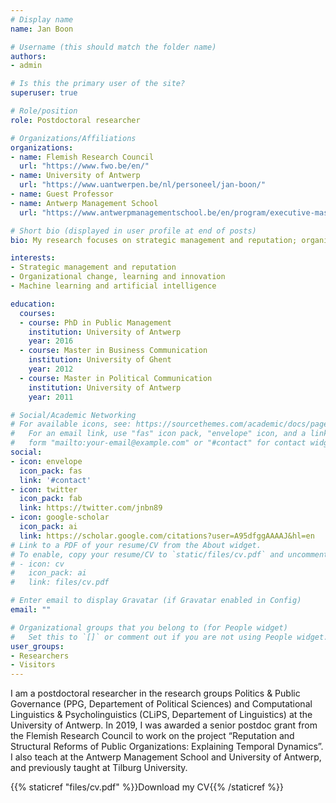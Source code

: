 ```yaml
---
# Display name
name: Jan Boon

# Username (this should match the folder name)
authors:
- admin

# Is this the primary user of the site?
superuser: true

# Role/position
role: Postdoctoral researcher

# Organizations/Affiliations
organizations:
- name: Flemish Research Council
  url: "https://www.fwo.be/en/" 
- name: University of Antwerp
  url: "https://www.uantwerpen.be/nl/personeel/jan-boon/"
- name: Guest Professor
- name: Antwerp Management School
  url: "https://www.antwerpmanagementschool.be/en/program/executive-master-public-management"

# Short bio (displayed in user profile at end of posts)
bio: My research focuses on strategic management and reputation; organizational change, learning and innovation; and machine learning and artificial intelligence.  

interests:
- Strategic management and reputation 
- Organizational change, learning and innovation
- Machine learning and artificial intelligence

education:
  courses:
  - course: PhD in Public Management
    institution: University of Antwerp
    year: 2016
  - course: Master in Business Communication
    institution: University of Ghent
    year: 2012
  - course: Master in Political Communication
    institution: University of Antwerp
    year: 2011

# Social/Academic Networking
# For available icons, see: https://sourcethemes.com/academic/docs/page-builder/#icons
#   For an email link, use "fas" icon pack, "envelope" icon, and a link in the
#   form "mailto:your-email@example.com" or "#contact" for contact widget.
social:
- icon: envelope
  icon_pack: fas
  link: '#contact'
- icon: twitter
  icon_pack: fab
  link: https://twitter.com/jnbn89
- icon: google-scholar
  icon_pack: ai
  link: https://scholar.google.com/citations?user=A95dfggAAAAJ&hl=en
# Link to a PDF of your resume/CV from the About widget.
# To enable, copy your resume/CV to `static/files/cv.pdf` and uncomment the lines below.
# - icon: cv
#   icon_pack: ai
#   link: files/cv.pdf

# Enter email to display Gravatar (if Gravatar enabled in Config)
email: ""

# Organizational groups that you belong to (for People widget)
#   Set this to `[]` or comment out if you are not using People widget.
user_groups:
- Researchers
- Visitors
---
```


I am a postdoctoral researcher in the research groups Politics & Public Governance (PPG, Departement of Political Sciences) and Computational Linguistics & Psycholinguistics (CLiPS, Departement of Linguistics) at the University of Antwerp. In 2019, I was awarded a senior postdoc grant from the Flemish Research Council to work on the project “Reputation and Structural Reforms of Public Organizations: Explaining Temporal Dynamics”. I also teach at the Antwerp Management School and University of Antwerp, and previously taught at Tilburg University. 

{{% staticref "files/cv.pdf" %}}Download my CV{{% /staticref %}}
